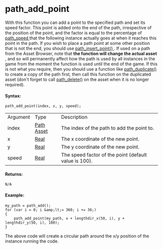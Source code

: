 # path_add_point

With this function you can add a point to the specified path and set its
speed factor. This point is added onto the end of the path, irrespective
of the position of the point, and the factor is equal to the percentage
of [ path_speed ](../Path_Variables/path_speed) that the following
instance actually goes at when it reaches this point in the path. If you
wish to place a path point at some other position that is not the end,
you should use [ path_insert_point() ](path_insert_point) . If used
on a path from the Asset Browser, note that **the function will
change the actual asset** , and so will permanently affect how the path
is used by all instances in the game from the moment the function is
used until the end of the game. If this is not what you require, then
you should use a function like [path_duplicate()](path_duplicate) to
create a copy of the path first, then call this function on the
duplicated asset (don't forget to call [path_delete()](path_delete)
on the asset when it is no longer required).

#### Syntax:

``` gml
path_add_point(index, x, y, speed);
```

|          |                                                                            |                                                       |
|----------|----------------------------------------------------------------------------|-------------------------------------------------------|
| Argument | Type                                                                       | Description                                           |
| index    |  [Path Asset](../../../../../../The_Asset_Editors/Paths)               | The index of the path to add the point to.            |
| x        |  [Real](../../../../../../GameMaker_Language/GML_Overview/Data_Types)  | The x coordinate of the new point.                    |
| y        |  [Real](../../../../../../GameMaker_Language/GML_Overview/Data_Types)  | The y coordinate of the new point.                    |
| speed    |  [Real](../../../../../../GameMaker_Language/GML_Overview/Data_Types)  | The speed factor of the point (default value is 100). |

#### Returns:

``` gml
N/A
```

#### Example:

``` gml
my_path = path_add();
for (var i = 0; i &amp;lt;= 360; i += 36;)
{
    path_add_point(my_path, x + lengthdir_x(50, i), y + lengthdir_y(50, i), 100);
}
```

The above code will create a circular path around the x/y position of
the instance running the code.
